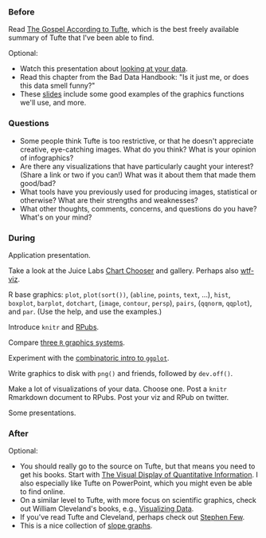 ### Before

Read [The Gospel According to Tufte](http://www-personal.umich.edu/~jpboyd/eng403_chap2_tuftegospel.pdf), which is the best freely available summary of Tufte that I've been able to find.

Optional:

 * Watch this presentation about [looking at your data](http://www.youtube.com/watch?v=coNDCIMH8bk).
 * Read this chapter from the Bad Data Handbook: "Is it just me, or does this data smell funny?"
 * These [slides](http://faculty.ucr.edu/~tgirke/HTML_Presentations/Manuals/Rgraphics/Rgraphics.pdf) include some good examples of the graphics functions we'll use, and more.


### Questions

 * Some people think Tufte is too restrictive, or that he doesn't appreciate creative, eye-catching images. What do you think? What is your opinion of infographics?
 * Are there any visualizations that have particularly caught your interest? (Share a link or two if you can!) What was it about them that made them good/bad?
 * What tools have you previously used for producing images, statistical or otherwise? What are their strengths and weaknesses?
 * What other thoughts, comments, concerns, and questions do you have? What's on your mind?


### During

Application presentation.

Take a look at the Juice Labs [Chart Chooser](http://labs.juiceanalytics.com/chartchooser/) and gallery. Perhaps also [wtf-viz](http://wtfviz.net/).

R base graphics: `plot`, `plot(sort())`, (`abline`, `points`, `text`, ...), `hist`, `boxplot`, `barplot`, `dotchart`, (`image`, `contour`, `persp`), `pairs`, (`qqnorm`, `qqplot`), and `par`. (Use the help, and use the examples.)

Introduce `knitr` and [RPubs](http://rpubs.com/).

Compare [three `R` graphics systems](three_systems.Rmd).

Experiment with the [combinatoric intro to `ggplot`](ggplot.md).

Write graphics to disk with `png()` and friends, followed by `dev.off()`.

Make a lot of visualizations of your data. Choose one. Post a `knitr` Rmarkdown document to RPubs. Post your viz and RPub on twitter.

Some presentations.


### After

Optional:

 * You should really go to the source on Tufte, but that means you need to get his books. Start with [The Visual Display of Quantitative Information](http://www.amazon.com/The-Visual-Display-Quantitative-Information/dp/0961392142). I also especially like Tufte on PowerPoint, which you might even be able to find online.
 * On a similar level to Tufte, with more focus on scientific graphics, check out William Cleveland's books, e.g., [Visualizing Data](http://www.amazon.com/Visualizing-Data-William-S-Cleveland/dp/0963488406/).
 * If you've read Tufte and Cleveland, perhaps check out [Stephen Few](http://www.amazon.com/Stephen-Few/e/B001H6IQ5M).
 * This is a nice collection of [slope graphs](http://charliepark.org/slopegraphs/).
